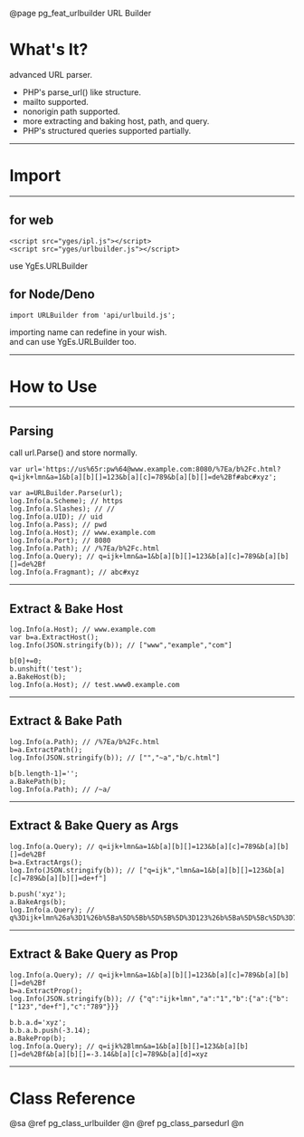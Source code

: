 ﻿@page pg_feat_urlbuilder URL Builder

# What's It?

advanced URL parser.  

- PHP's parse_url() like structure.  
- mailto supported.  
- nonorigin path supported.
- more extracting and baking host, path, and query.  
- PHP's structured queries supported partially.  

-----
# Import

-----
## for web

```
<script src="yges/ipl.js"></script>
<script src="yges/urlbuilder.js"></script>
```
use YgEs.URLBuilder

## for Node/Deno

```
import URLBuilder from 'api/urlbuild.js';
```
importing name can redefine in your wish.  
and can use YgEs.URLBuilder too.  

-----
# How to Use

-----
## Parsing

call url.Parse() and store normally.  
```
var url='https://us%65r:pw%64@www.example.com:8080/%7Ea/b%2Fc.html?q=ijk+lmn&a=1&b[a][b][]=123&b[a][c]=789&b[a][b][]=de%2Bf#abc#xyz';

var a=URLBuilder.Parse(url);
log.Info(a.Scheme); // https 
log.Info(a.Slashes); // // 
log.Info(a.UID); // uid 
log.Info(a.Pass); // pwd 
log.Info(a.Host); // www.example.com
log.Info(a.Port); // 8080 
log.Info(a.Path); // /%7Ea/b%2Fc.html 
log.Info(a.Query); // q=ijk+lmn&a=1&b[a][b][]=123&b[a][c]=789&b[a][b][]=de%2Bf 
log.Info(a.Fragmant); // abc#xyz 
```

-----
## Extract & Bake Host

```
log.Info(a.Host); // www.example.com
var b=a.ExtractHost();
log.Info(JSON.stringify(b)); // ["www","example","com"]

b[0]+=0;
b.unshift('test');
a.BakeHost(b);
log.Info(a.Host); // test.www0.example.com 
```

-----
## Extract & Bake Path

```
log.Info(a.Path); // /%7Ea/b%2Fc.html 
b=a.ExtractPath();
log.Info(JSON.stringify(b)); // ["","~a","b/c.html"]

b[b.length-1]='';
a.BakePath(b);
log.Info(a.Path); // /~a/
```

-----
## Extract & Bake Query as Args

```
log.Info(a.Query); // q=ijk+lmn&a=1&b[a][b][]=123&b[a][c]=789&b[a][b][]=de%2Bf 
b=a.ExtractArgs();
log.Info(JSON.stringify(b)); // ["q=ijk","lmn&a=1&b[a][b][]=123&b[a][c]=789&b[a][b][]=de+f"]

b.push('xyz');
a.BakeArgs(b);
log.Info(a.Query); // q%3Dijk+lmn%26a%3D1%26b%5Ba%5D%5Bb%5D%5B%5D%3D123%26b%5Ba%5D%5Bc%5D%3D789%26b%5Ba%5D%5Bb%5D%5B%5D%3Dde%2Bf+xyz 
```

-----
## Extract & Bake Query as Prop

```
log.Info(a.Query); // q=ijk+lmn&a=1&b[a][b][]=123&b[a][c]=789&b[a][b][]=de%2Bf 
b=a.ExtractProp();
log.Info(JSON.stringify(b)); // {"q":"ijk+lmn","a":"1","b":{"a":{"b":["123","de+f"],"c":"789"}}}

b.b.a.d='xyz';
b.b.a.b.push(-3.14);
a.BakeProp(b);
log.Info(a.Query); // q=ijk%2Blmn&a=1&b[a][b][]=123&b[a][b][]=de%2Bf&b[a][b][]=-3.14&b[a][c]=789&b[a][d]=xyz
```

-----
# Class Reference

@sa @ref pg_class_urlbuilder @n
	@ref pg_class_parsedurl @n
